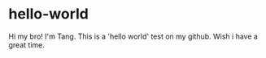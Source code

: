 # hello-world

Hi my bro!
I'm Tang. This is a 'hello world' test on my github. 
Wish i have a great time.
